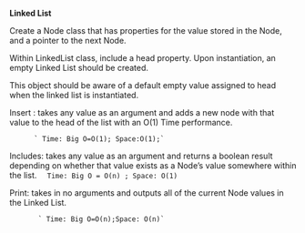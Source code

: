 **Linked List**


Create a Node class that has properties for the value stored in the Node, and a pointer to the next Node.

Within LinkedList class, include a head property. Upon instantiation, an empty Linked List should be created.

This object should be aware of a default empty value assigned to head when the linked list is instantiated.

Insert : takes any value as an argument and adds a new node with that value to the head of the list with an O(1) Time performance.

          ` Time: Big O=O(1); Space:O(1);`


Includes: takes any value as an argument and returns a boolean result depending on whether that value exists as a Node’s value somewhere within the list.
        `  Time: Big O = O(n) ; Space: O(1)`

Print: takes in no arguments and outputs all of the current Node values in the Linked List.

           ` Time: Big O=O(n);Space: O(n)`